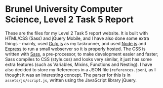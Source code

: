 # Brunel University Computer Science, Level 2 Task 5 Report

These are the files for my Level 2 Task 5 report website. It is built with HTML/CSS (Sass) and jQuery Mobile, and I have also done some extra things - mainly, used [Gulp.js](http://gulpjs.com) as my taskrunner, and used [Node.js](http://nodejs.org) and [Express](http://expressjs.com) to run a small webserver so it is properly hosted. The CSS is written with [Sass](http://sass-lang.com), a pre-processor, to make development easier and faster; Sass compiles to CSS (style.css) and looks very similar, it just has some extra features (such as Variables, Mixins, Functions and Nesting). I have also decided to store my References in a JSON file (`references.json`), as I thought it was an interesting concept. The parser for this is in `assets/js/script.js`, written using the JavaScript library jQuery.
